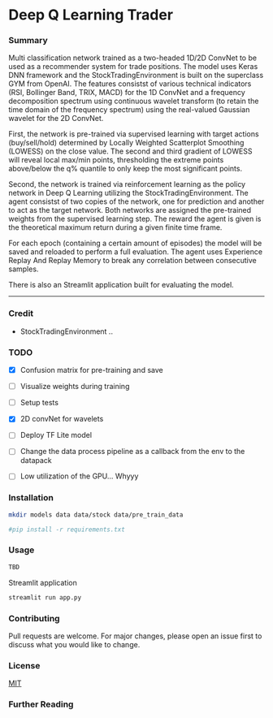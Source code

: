 # Deep Q Learning Trader


### Summary
Multi classification network trained as a two-headed 1D/2D ConvNet to be used as a recommender system for trade positions. The model uses Keras DNN framework and the StockTradingEnvironment is built on the superclass GYM from OpenAI. The features consistst of various technical indicators (RSI, Bollinger Band, TRIX, MACD) for the 1D ConvNet and a frequency decomposition spectrum using continuous wavelet transform (to retain the time domain of the frequency spectrum) using the real-valued Gaussian wavelet for the 2D ConvNet.

First, the network is pre-trained via supervised learning with target actions (buy/sell/hold) determined by Locally Weighted Scatterplot Smoothing (LOWESS) on the close value. The second and third gradient of LOWESS will reveal local max/min points, thresholding the extreme points above/below the q% quantile to only keep the most significant points.

Second, the network is trained via reinforcement learning as the policy network in Deep Q Learning utilizing the StockTradingEnvironment. The agent consistst of two copies of the network, one for prediction and another to act as the target network. Both networks are assigned the pre-trained weights from the supervised learning step. The reward the agent is given is the theoretical maximum return during a given finite time frame.

For each epoch (containing a certain amount of episodes) the model will be saved and reloaded to perform a full evaluation. The agent uses Experience Replay And Replay Memory to break any correlation between consecutive samples.

There is also an Streamlit application built for evaluating the model.


---
### Credit
- StockTradingEnvironment
..

### TODO
- [x] Confusion matrix for pre-training and save
- [ ] Visualize weights during training
- [ ] Setup tests
- [x] 2D convNet for wavelets
- [ ] Deploy TF Lite model
- [ ] Change the data process pipeline as a callback from the env to the datapack
- [ ] Low utilization of the GPU... Whyyy


### Installation

```bash
mkdir models data data/stock data/pre_train_data

```


```python
#pip install -r requirements.txt
```


### Usage

```python
TBD
```

Streamlit application
```python
streamlit run app.py
```

### Contributing
Pull requests are welcome. For major changes, please open an issue first to discuss what you would like to change.


### License
[MIT](https://choosealicense.com/licenses/mit/)

### Further Reading

